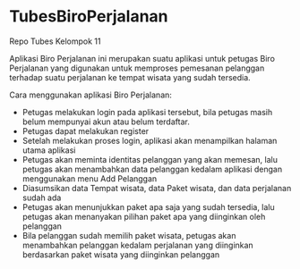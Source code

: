 # TubesBiroPerjalanan
Repo Tubes Kelompok 11

Aplikasi Biro Perjalanan ini merupakan suatu aplikasi untuk petugas Biro Perjalanan yang digunakan untuk memproses pemesanan pelanggan terhadap suatu perjalanan ke tempat wisata yang sudah tersedia.

Cara menggunakan aplikasi Biro Perjalanan:
* Petugas melakukan login pada aplikasi tersebut, bila petugas masih belum mempunyai akun atau belum terdaftar.
* Petugas dapat melakukan register
* Setelah melakukan proses login, aplikasi akan menampilkan halaman utama aplikasi
* Petugas akan meminta identitas pelanggan yang akan memesan, lalu petugas akan menambahkan data pelanggan kedalam aplikasi dengan menggunakan menu Add Pelanggan
* Diasumsikan data Tempat wisata, data Paket wisata, dan data perjalanan sudah ada
* Petugas akan menunjukkan paket apa saja yang sudah tersedia, lalu petugas akan menanyakan pilihan paket apa yang diinginkan oleh pelanggan
* Bila pelanggan sudah memilih paket wisata, petugas akan menambahkan pelanggan kedalam perjalanan yang diinginkan berdasarkan paket wisata yang diinginkan pelanggan
